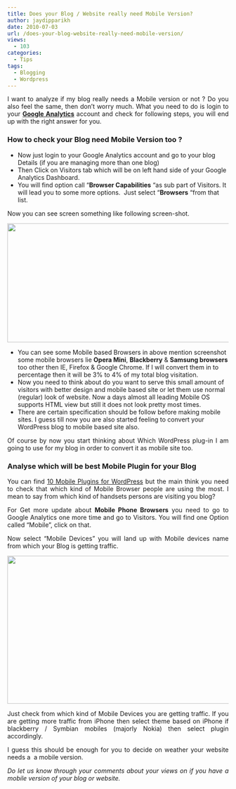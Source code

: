 ```yaml
---
title: Does your Blog / Website really need Mobile Version?
author: jaydipparikh
date: 2010-07-03
url: /does-your-blog-website-really-need-mobile-version/
views:
  - 103
categories:
  - Tips
tags:
  - Blogging
  - Wordpress
---
```

<p style="text-align: justify;">
  I want to analyze if my blog really needs a Mobile version or not ? Do you also feel the same, then don’t worry much. What you need to do is login to your <strong><a href="https://www.google.com/analytics" onclick="_gaq.push(['_trackEvent', 'outbound-article', 'https://www.google.com/analytics', 'Google  Analytics']);" rel="nofollow"  target="_blank">Google Analytics</a></strong> account and check for following steps, you will end up with the right answer for you.
</p>

<h3 style="text-align: justify;">
  <strong>How to check your Blog need Mobile Version too ?</strong>
</h3>

  * Now just login to your Google Analytics account and go to your blog Details (if you are managing more than one blog)
  * Then Click on Visitors tab which will be on left hand side of your Google Analytics Dashboard.
  * You will find option call “**Browser Capabilities** “as sub part of Visitors. It will lead you to some more options.  Just select “**Browsers** “from that list.

<p style="text-align: justify;">
  Now you can see screen something like following screen-shot.
</p>

<a rel="attachment wp-att-27714" href="http://devilsworkshop.org/does-your-blog-website-really-need-mobile-version/mobile-browers/"><img class="aligncenter size-medium wp-image-27714" src="http://cdn.devilsworkshop.org/files/2010/07/mobile-browers-600x271.jpg" alt="" width="600" height="271" /></a>

  * You can see some Mobile based Browsers in above mention screenshot some mobile browsers lie **Opera Mini**, **Blackberry** & **Samsung browsers** too other then IE, Firefox & Google Chrome. If I will convert them in to percentage then it will be 3% to 4% of my total blog visitation.
  * Now you need to think about do you want to serve this small amount of visitors with better design and mobile based site or let them use normal (regular) look of website. Now a days almost all leading Mobile OS supports HTML view but still it does not look pretty most times.
  * There are certain specification should be follow before making mobile sites. I guess till now you are also started feeling to convert your WordPress blog to mobile based site also.

<p style="text-align: justify;">
  Of course by now you start thinking about Which WordPress plug-in I am going to use for my blog in order to convert it as mobile site too.
</p>

<h3 style="text-align: justify;">
  <strong>Analyse which will be best Mobile Plugin for your Blog</strong>
</h3>

<p style="text-align: justify;">
  You can find <a href="http://www.dailyblogtips.com/10-mobile-plugins-for-wordpress/" onclick="_gaq.push(['_trackEvent', 'outbound-article', 'http://www.dailyblogtips.com/10-mobile-plugins-for-wordpress/', '10 Mobile Plugins for WordPress']);" rel="nofollow"  target="_blank">10 Mobile Plugins for WordPress</a> but the main think you need to check that which kind of Mobile Browser people are using the most. I mean to say from which kind of handsets persons are visiting you blog?
</p>

<p style="text-align: justify;">
  For Get more update about <strong>Mobile Phone Browsers</strong> you need to go to Google Analytics one more time and go to Visitors. You will find one Option called “Mobile”, click on that.
</p>

<p style="text-align: justify;">
  Now select “Mobile Devices” you will land up with Mobile devices name from which your Blog is getting traffic.
</p>

<p style="text-align: justify;">
  <a rel="attachment wp-att-27716" href="http://devilsworkshop.org/does-your-blog-website-really-need-mobile-version/mobile-blog-ga/"><img class="aligncenter size-medium wp-image-27716" src="http://cdn.devilsworkshop.org/files/2010/07/mobile-blog-ga-600x337.jpg" alt="" width="600" height="337" /></a>
</p>

<p style="text-align: justify;">
  Just check from which kind of Mobile Devices you are getting traffic. If you are getting more traffic from iPhone then select theme based on iPhone if blackberry / Symbian mobiles (majorly Nokia) then select plugin accordingly.
</p>

<p style="text-align: justify;">
  I guess this should be enough for you to decide on weather your website needs a  a mobile version.
</p>

<p style="text-align: justify;">
  <em>Do let us know through your comments about your views on if you have a mobile version of your blog or website.</em>
</p>
